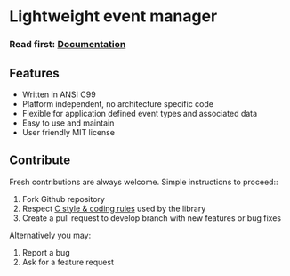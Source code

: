 # Lightweight event manager

<h3>Read first: <a href="http://docs.majerle.eu/projects/lwevt/">Documentation</a></h3>

## Features

* Written in ANSI C99
* Platform independent, no architecture specific code
* Flexible for application defined event types and associated data
* Easy to use and maintain
* User friendly MIT license

## Contribute

Fresh contributions are always welcome. Simple instructions to proceed::

1. Fork Github repository
2. Respect [C style & coding rules](https://github.com/MaJerle/c-code-style) used by the library
3. Create a pull request to develop branch with new features or bug fixes

Alternatively you may:

1. Report a bug
2. Ask for a feature request
